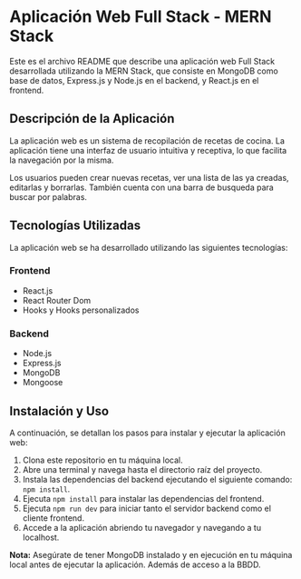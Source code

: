 # Aplicación Web Full Stack - MERN Stack

Este es el archivo README que describe una aplicación web Full Stack desarrollada utilizando la MERN Stack, que consiste en MongoDB como base de datos, Express.js y Node.js en el backend, y React.js en el frontend.

## Descripción de la Aplicación

La aplicación web es un sistema de recopilación de recetas de cocina. La aplicación tiene una interfaz de usuario intuitiva y receptiva, lo que facilita la navegación por la misma.

Los usuarios pueden crear nuevas recetas, ver una lista de las ya creadas, editarlas y borrarlas. También cuenta con una barra de busqueda para buscar por palabras.

## Tecnologías Utilizadas

La aplicación web se ha desarrollado utilizando las siguientes tecnologías:

### Frontend

- React.js
- React Router Dom
- Hooks y Hooks personalizados

### Backend

- Node.js
- Express.js
- MongoDB
- Mongoose

## Instalación y Uso

A continuación, se detallan los pasos para instalar y ejecutar la aplicación web:

1. Clona este repositorio en tu máquina local.
2. Abre una terminal y navega hasta el directorio raíz del proyecto.
3. Instala las dependencias del backend ejecutando el siguiente comando: `npm install`.
4. Ejecuta `npm install` para instalar las dependencias del frontend.
5. Ejecuta `npm run dev` para iniciar tanto el servidor backend como el cliente frontend.
6. Accede a la aplicación abriendo tu navegador y navegando a tu localhost.

**Nota:** Asegúrate de tener MongoDB instalado y en ejecución en tu máquina local antes de ejecutar la aplicación. Además de acceso a la BBDD.
